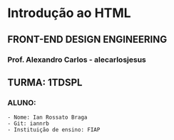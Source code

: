 # Introdução ao HTML

## FRONT-END DESIGN ENGINEERING

### Prof. Alexandro Carlos - alecarlosjesus

## TURMA: 1TDSPL

### ALUNO:
```
- Nome: Ian Rossato Braga
- Git: iannrb
- Instituição de ensino: FIAP
```
